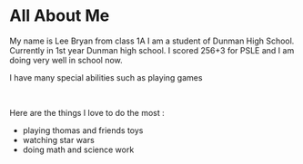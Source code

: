 <!DOCTYPE html>
<html>
<body>
<h1> All About Me</h1>
<title> This is my portfolio website </title>

<p>
My name is Lee Bryan from class 1A I am a student of Dunman High School. Currently in 1st year Dunman high school. I scored 256+3 for PSLE and I am doing very well in school now.
</p>
<p> I have many special abilities such as playing games
 </p>
<br>
<p>Here are the things I love to do the most : </p> 
<ul>
<li>playing thomas and friends toys</li>
<li>watching star wars</li>
<li>doing math and science work</li>
</ul>
</body>
</html>

